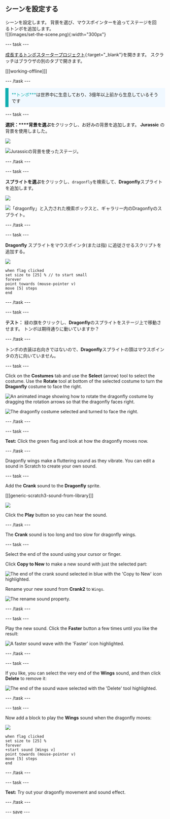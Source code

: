 ## シーンを設定する

<div style="display: flex; flex-wrap: wrap">
<div style="flex-basis: 200px; flex-grow: 1; margin-right: 15px;">
シーンを設定します。 背景を選び、マウスポインターを追ってステージを回るトンボを追加します。
</div>
<div>
![](images/set-the-scene.png){:width="300px"}
</div>
</div>

--- task ---

[成長するトンボスタータープロジェクト](https://scratch.mit.edu/projects/535695413/editor){:target="_blank"}を開きます。 スクラッチはブラウザの別のタブで開きます。

[[[working-offline]]]

--- /task ---

<p style="border-left: solid; border-width:10px; border-color: #0faeb0; background-color: aliceblue; padding: 10px;">
<span style="color: #0faeb0">**トンボ***</span>は世界中に生息しており、3億年以上前から生息しているそうです</p>

--- task ---

**選択：****背景を選ぶ**をクリックし、お好みの背景を追加します。 **Jurassic** の背景を使用しました。

![](images/choose-backdrop-icon.png)

![Jurassicの背景を使ったステージ。](images/Jurassic-backdrop.png)

--- /task ---

--- task ---

**スプライトを選ぶ**をクリックし、`dragonfly`を検索して、**Dragonfly**スプライトを追加します。

![](images/choose-sprite-icon.png)

![「dragonfly」と入力された検索ボックスと、ギャラリー内のDragonflyのスプライト。](images/dragonfly-search.png)

--- /task ---

--- task ---

**Dragonfly** スプライトをマウスポインタ(または指) に追従させるスクリプトを追加する。

![](images/dragonfly-icon.png)

```blocks3
when flag clicked
set size to [25] % // to start small
forever
point towards (mouse-pointer v)
move [5] steps
end
```
--- /task ---

--- task ---

**テスト：** 緑の旗をクリックし、**Dragonfly**のスプライトをステージ上で移動させます。 トンボは期待通りに動いていますか？

--- /task ---

トンボの衣装は右向きではないので、**Dragonfly**スプライトの頭はマウスポインタの方に向いていません。

--- task ---

Click on the **Costumes** tab and use the **Select** (arrow) tool to select the costume. Use the **Rotate** tool at bottom of the selected costume to turn the **Dragonfly** costume to face the right.

![An animated image showing how to rotate the dragonfly costume by dragging the rotation arrows so that the dragonfly faces right.](images/rotated-costume.gif)

![The dragonfly costume selected and turned to face the right.](images/rotated-costume.png)

--- /task ---

--- task ---

**Test:** Click the green flag and look at how the dragonfly moves now.

--- /task ---

Dragonfly wings make a fluttering sound as they vibrate. You can edit a sound in Scratch to create your own sound.

--- task ---

Add the **Crank** sound to the **Dragonfly** sprite.

[[[generic-scratch3-sound-from-library]]]

![](images/crank-sound-editor.png)

Click the **Play** button so you can hear the sound.

--- /task ---

The **Crank** sound is too long and too slow for dragonfly wings.

--- task ---

Select the end of the sound using your cursor or finger.

Click **Copy to New** to make a new sound with just the selected part:

![The end of the crank sound selected in blue with the 'Copy to New' icon highlighted.](images/crank-copy-end.png)

Rename your new sound from **Crank2** to `Wings`.

![The rename sound property.](images/crank-wings-sound.png)

--- /task ---

--- task ---

Play the new sound. Click the **Faster** button a few times until you like the result:

![A faster sound wave with the 'Faster' icon highlighted.](images/wings-faster.png)

--- /task ---

--- task ---

If you like, you can select the very end of the **Wings** sound, and then click **Delete** to remove it:

![The end of the sound wave selected with the 'Delete' tool highlighted.](images/wings-shorter.png)

--- /task ---

--- task ---

Now add a block to play the **Wings** sound when the dragonfly moves:

![](images/dragonfly-icon.png)

```blocks3
when flag clicked
set size to [25] %
forever
+start sound [Wings v]
point towards (mouse-pointer v)
move [5] steps
end
```
--- /task ---

--- task ---

**Test:** Try out your dragonfly movement and sound effect.

--- /task ---

--- save ---
